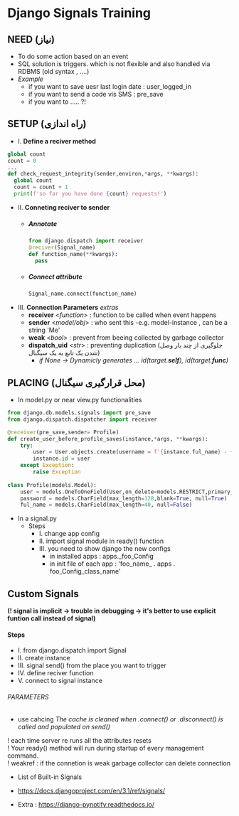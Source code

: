 # Django Signals Training

## NEED (نیاز)
- To do some action based on an event
- SQL solution is triggers. which is not flexible and also handled via RDBMS (old syntax , ....)
- *Example*
  - if you want to save uesr last login date : user_logged_in
  - if you want to send a code vis SMS : pre_save
  - if you want to ..... ?!

## SETUP (راه اندازی)
- I.   **Define a reciver method**
```python
global count
count = 0
...
def check_request_integrity(sender,environ,*args, **kwargs):
  global count
  count = count + 1
  print(f'so far you have done {count} requests!')
```
- II. **Conneting reciver to sender**
  - ##### Annotate
      ```python
      from django.dispatch import receiver
      @reciver(Signal_name)
      def function_name(**kwargs):
        pass
      ```
  - ##### Connect attribute

      ```python
      Signal_name.connect(function_name)  
      ```
- III. **Connection Parameters**  _extras_
    - **receiver** <_function_> : function to be called when event happens
    - **sender** <_model/obj_> : who sent this -e.g. model-instance , can be a string 'Me' 
    - **weak** <_bool_> : prevent from beeing collected by garbage collector
    - **dispatch_uid** <_str_> : preventing duplication (جلوگیری از چند بار وصل شدن یک تابع به یک سیگنال)
      - _if None -> Dynamicly generates ... id(target.__self__), id(target.__func__)_
  
    

## PLACING (محل قرارگیری سیگنال)
-  In model.py or near view.py functionalities

```python
from django.db.models.signals import pre_save
from django.dispatch.dispatcher import receiver

@receiver(pre_save,sender= Profile)
def create_user_before_profile_saves(instance,*args, **kwargs):
    try:
        user = User.objects.create(username = f'{instance.ful_name} - {instance.phonenumber}',password=instance.password) 
        instance.id = user
    except Exception:
        raise Exception
        
class Profile(models.Model):
    user = models.OneToOneField(User,on_delete=models.RESTRICT,primary_key=True,blank=True)
    password = models.CharField(max_length=128,blank=True, null=True)
    ful_name = models.CharField(max_length=40, null=False)

```
-  In a signal.py
    - Steps
      - I. change app config
      - II. import signal module in ready() function
      - III. you need to show django the new configs
        - in installed apps :  apps._foo_Config
        - in init file of each app :    'foo_name_ . apps . foo_Config_class_name'


## Custom Signals 
**(! signal is implicit -> trouble in debugging -> it's better to use explicit funtion call instead of signal)**
#### Steps
- I.    from django.dispatch import Signal
- II.   create instance
- III.  signal send() from the place you want to trigger 
- IV.   define reciver function
- V.    connect to signal instance
###### PARAMETERS
- use cahcing   _The cache is cleaned when .connect() or .disconnect() is called and populated on send()_


! each time server re runs all the attributes resets
<br>
! Your ready() method will run during startup of every management command. 
<br>
! weakref : if the connetion is weak garbage collector can delete connection 


- List of Built-in Signals
- https://docs.djangoproject.com/en/3.1/ref/signals/


- Extra : https://django-pynotify.readthedocs.io/
